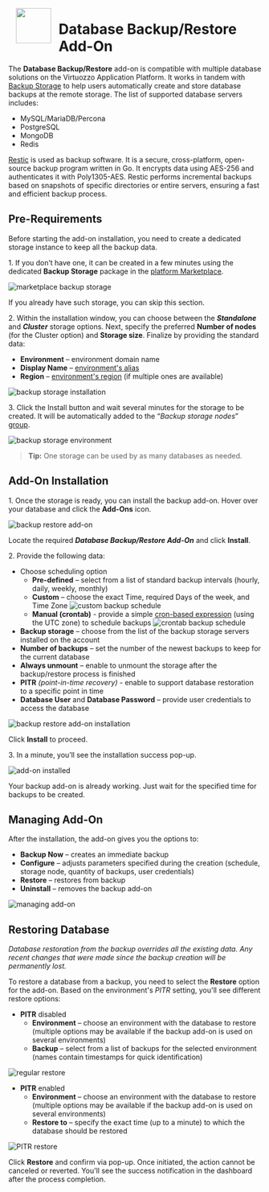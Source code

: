 <p align="center">
<img style="padding: 0 15px; float: left;" src="images/backup-logo.png" width="70">
</p>

# Database Backup/Restore Add-On

The **Database Backup/Restore** add-on is compatible with multiple database solutions on the Virtuozzo Application Platform. It works in tandem with [Backup Storage](https://github.com/jelastic-jps/backup-storage) to help users automatically create and store database backups at the remote storage. The list of supported database servers includes:

- MySQL/MariaDB/Percona
- PostgreSQL
- MongoDB
- Redis

[Restic](https://restic.net/) is used as backup software. It is a secure, cross-platform, open-source backup program written in Go. It encrypts data using AES-256 and authenticates it with Poly1305-AES. Restic performs incremental backups based on snapshots of specific directories or entire servers, ensuring a fast and efficient backup process.


## Pre-Requirements

Before starting the add-on installation, you need to create a dedicated storage instance to keep all the backup data.

1\. If you don’t have one, it can be created in a few minutes using the dedicated **Backup Storage** package in the [platform Marketplace](https://www.virtuozzo.com/application-platform-docs/marketplace/).

![marketplace backup storage](images/01-marketplace-backup-storage.png)

If you already have such storage, you can skip this section.

2\. Within the installation window, you can choose between the ***Standalone*** and ***Cluster*** storage options. Next, specify the preferred **Number of nodes** (for the Cluster option) and **Storage size**. Finalize by providing the standard data:

- **Environment** – environment domain name
- **Display Name** – [environment's alias](https://www.virtuozzo.com/application-platform-docs/environment-aliases/)
- **Region** – [environment's region](https://www.virtuozzo.com/application-platform-docs/choosing-region/) (if multiple ones are available)

![backup storage installation](images/02-backup-storage-installation.png)

3\. Click the Install button and wait several minutes for the storage to be created. It will be automatically added to the “*Backup storage nodes*” [group](https://www.virtuozzo.com/application-platform-docs/environment-groups-overview/).

![backup storage environment](images/03-backup-storage-environment.png)

> **Tip:** One storage can be used by as many databases as needed.


## Add-On Installation

1\. Once the storage is ready, you can install the backup add-on. Hover over your database and click the **Add-Ons** icon.

![backup restore add-on](images/04-backup-restore-addon.png)

Locate the required ***Database Backup/Restore Add-On*** and click **Install**.

2\. Provide the following data:

- Choose scheduling option
  - **Pre-defined** – select from a list of standard backup intervals (hourly, daily, weekly, monthly)
  - **Custom** – choose the exact Time, required Days of the week, and Time Zone
![custom backup schedule](images/05-custom-backup-schedule.png)
  - **Manual (crontab)** - provide a simple [cron-based expression](https://en.wikipedia.org/wiki/Cron#Overview) (using the UTC zone) to schedule backups
![crontab backup schedule](images/06-crontab-backup-schedule.png)
- **Backup storage** – choose from the list of the backup storage servers installed on the account
- **Number of backups** – set the number of the newest backups to keep for the current database
- **Always unmount** – enable to unmount the storage after the backup/restore process is finished
- **PITR** *(point-in-time recovery)* - enable to support database restoration to a specific point in time
- **Database User** and **Database Password** – provide user credentials to access the database

![backup restore add-on installation](images/07-backup-restore-addon-installation.png)

Click **Install** to proceed.

3\. In a minute, you’ll see the installation success pop-up.

![add-on installed](images/08-addon-installed.png)

Your backup add-on is already working. Just wait for the specified time for backups to be created.


## Managing Add-On

After the installation, the add-on gives you the options to:

- **Backup Now** – creates an immediate backup
- **Configure** – adjusts parameters specified during the creation (schedule, storage node, quantity of backups, user credentials)
- **Restore** – restores from backup
- **Uninstall** – removes the backup add-on

![managing add-on](images/09-managing-addon.png)


## Restoring Database

*Database restoration from the backup overrides all the existing data. Any recent changes that were made since the backup creation will be permanently lost.*

To restore a database from a backup, you need to select the **Restore** option for the add-on. Based on the environment's *PITR* setting, you'll see different restore options:

- **PITR** disabled
  - **Environment** – choose an environment with the database to restore (multiple options may be available if the backup add-on is used on several environments)
  - **Backup** – select from a list of backups for the selected environment (names contain timestamps for quick identification)

![regular restore](images/10-regular-restore.png)

- **PITR** enabled
  - **Environment** – choose an environment with the database to restore (multiple options may be available if the backup add-on is used on several environments)
  - **Restore to** – specify the exact time (up to a minute) to which the database should be restored

![PITR restore](images/11-pitr-restore.png)

Click **Restore** and confirm via pop-up. Once initiated, the action cannot be canceled or reverted. You'll see the success notification in the dashboard after the process completion.
